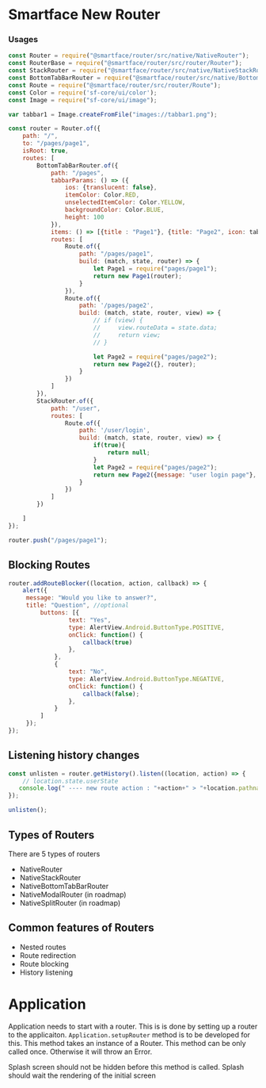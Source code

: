 # Smartface New Router

### Usages

```javascript
const Router = require("@smartface/router/src/native/NativeRouter");
const RouterBase = require("@smartface/router/src/router/Router");
const StackRouter = require("@smartface/router/src/native/NativeStackRouter");
const BottomTabBarRouter = require("@smartface/router/src/native/BottomTabBarRouter");
const Route = require("@smartface/router/src/router/Route");
const Color = require('sf-core/ui/color');
const Image = require("sf-core/ui/image");

var tabbar1 = Image.createFromFile("images://tabbar1.png");

const router = Router.of({
    path: "/",
    to: "/pages/page1",
    isRoot: true,
    routes: [
        BottomTabBarRouter.of({
            path: "/pages",
            tabbarParams: () => ({
                ios: {translucent: false},
                itemColor: Color.RED,
                unselectedItemColor: Color.YELLOW,
                backgroundColor: Color.BLUE,
                height: 100
            }),
            items: () => [{title : "Page1"}, {title: "Page2", icon: tabbar1}],
            routes: [
                Route.of({
                    path: "/pages/page1",
                    build: (match, state, router) => {
                        let Page1 = require("pages/page1");
                        return new Page1(router);
                    }
                }),
                Route.of({
                    path: '/pages/page2',
                    build: (match, state, router, view) => {
                        // if (view) {
                        //     view.routeData = state.data;
                        //     return view;
                        // }

                        let Page2 = require("pages/page2");
                        return new Page2({}, router);
                    }
                })
            ]
        }),
        StackRouter.of({
            path: "/user",
            routes: [
                Route.of({
                    path: '/user/login',
                    build: (match, state, router, view) => {
                        if(true){
                            return null;
                        }
                        let Page2 = require("pages/page2");
                        return new Page2({message: "user login page"}, router);
                    }
                })
            ]
        })

    ]
});

router.push("/pages/page1");
```
## Blocking Routes

```js
router.addRouteBlocker((location, action, callback) => {
    alert({
     message: "Would you like to answer?",
     title: "Question", //optional
         buttons: [{
                 text: "Yes",
                 type: AlertView.Android.ButtonType.POSITIVE,
                 onClick: function() {
                     callback(true)
                 },
             },
             {
                 text: "No",
                 type: AlertView.Android.ButtonType.NEGATIVE,
                 onClick: function() {
                     callback(false);
                 },
             }
         ]
     });
});
```
## Listening history changes
```js
const unlisten = router.getHistory().listen((location, action) => {
    // location.state.userState
   console.log(" ---- new route action : "+action+" > "+location.pathname); 
});

unlisten();
```

## Types of Routers
There are 5 types of routers
- NativeRouter
- NativeStackRouter
- NativeBottomTabBarRouter
- NativeModalRouter (in roadmap)
- NativeSplitRouter (in roadmap)


## Common features of Routers
- Nested routes
- Route redirection
- Route blocking
- History listening

# Application
Application needs to start with a router. This is is done by setting up a router to the applicaiton.
`Application.setupRouter` method is to be developed for this.
This method takes an instance of a Router.
This method can be only called once. Otherwise it will throw an Error.

Splash screen should not be hidden before this method is called. Splash should wait the rendering of the initial screen

